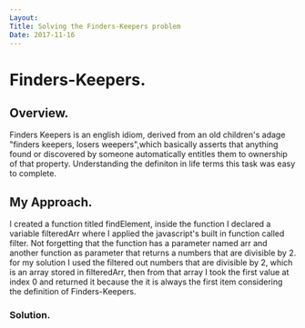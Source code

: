 ```yaml
---
Layout:
Title: Solving the Finders-Keepers problem
Date: 2017-11-16
---
```


# Finders-Keepers.

## Overview.

Finders Keepers is an english idiom, derived from an old children's adage "finders keepers, losers weepers",which basically asserts that anything found or discovered by someone automatically entitles them to ownership of that property. Understanding the definiton in life terms this task was easy to complete.


## My Approach. 

I created a function titled findElement, inside the function I declared a variable filteredArr where I applied the javascript's built in function called filter. Not forgetting that the function has a parameter named arr and another function as parameter that returns a numbers that are divisible by 2. for my solution I used the filtered out numbers that are divisible by 2, which is an array stored in filteredArr, then from that array I took the first value at index 0 and returned it because the it is always the first item considering the definition of Finders-Keepers.



### Solution.
<!-- 
function findElement(arr, func) {
  var num = 0;
  var filteredArr = arr.filter(func);
  return filteredArr[0];
} 
-->
